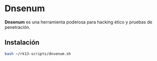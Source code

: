 # Dnsenum

**Dnsenum** es una herramienta poderosa para hacking ético y pruebas de penetración.

## Instalación

```bash
bash ~/rk13-scripts/dnsenum.sh
```